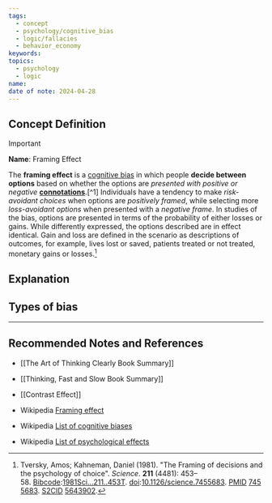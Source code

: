 ```yaml
---
tags:
  - concept
  - psychology/cognitive_bias
  - logic/fallacies
  - behavior_economy
keywords: 
topics:
  - psychology
  - logic
name: 
date of note: 2024-04-28
---
```


## Concept Definition

>[!important]
>**Name**:  Framing Effect
>
>The **framing effect** is a [cognitive bias](https://en.wikipedia.org/wiki/Cognitive_bias "Cognitive bias") in which people **decide between options** based on whether the options are *presented with positive or negative* [**connotations**](https://en.wikipedia.org/wiki/Connotation_(semiotics) "Connotation (semiotics)").[^1] Individuals have a tendency to make *risk-avoidant choices* when options are *positively framed*, while selecting more *loss-avoidant options* when presented with a *negative frame*. In studies of the bias, options are presented in terms of the probability of either losses or gains. While differently expressed, the options described are in effect identical. Gain and loss are defined in the scenario as descriptions of outcomes, for example, lives lost or saved, patients treated or not treated, monetary gains or losses.[^2]


## Explanation



## Types of bias






-----------
##  Recommended Notes and References

- [[The Art of Thinking Clearly Book Summary]]
- [[Thinking, Fast and Slow Book Summary]]

- [[Contrast Effect]]

- Wikipedia [Framing effect](https://en.wikipedia.org/wiki/Framing_effect_(psychology))
- Wikipedia [List of cognitive biases](https://en.wikipedia.org/wiki/List_of_cognitive_biases)
- Wikipedia [List of psychological effects](https://en.wikipedia.org/wiki/List_of_psychological_effects)

[^!]: Plous, Scott (1993). _The psychology of judgment and decision making_. [McGraw-Hill](https://en.wikipedia.org/wiki/McGraw-Hill "McGraw-Hill"). [ISBN](https://en.wikipedia.org/wiki/ISBN_(identifier) "ISBN (identifier)") [978-0-07-050477-6](https://en.wikipedia.org/wiki/Special:BookSources/978-0-07-050477-6 "Special:BookSources/978-0-07-050477-6").

[^2]: Tversky, Amos; Kahneman, Daniel (1981). "The Framing of decisions and the psychology of choice". _Science_. **211** (4481): 453–58. [Bibcode](https://en.wikipedia.org/wiki/Bibcode_(identifier) "Bibcode (identifier)"):[1981Sci...211..453T](https://ui.adsabs.harvard.edu/abs/1981Sci...211..453T). [doi](https://en.wikipedia.org/wiki/Doi_(identifier) "Doi (identifier)"):[10.1126/science.7455683](https://doi.org/10.1126%2Fscience.7455683). [PMID](https://en.wikipedia.org/wiki/PMID_(identifier) "PMID (identifier)") [7455683](https://pubmed.ncbi.nlm.nih.gov/7455683). [S2CID](https://en.wikipedia.org/wiki/S2CID_(identifier) "S2CID (identifier)") [5643902](https://api.semanticscholar.org/CorpusID:5643902).
